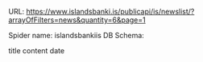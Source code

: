 URL: https://www.islandsbanki.is/publicapi/is/newslist/?arrayOfFilters=news&quantity=6&page=1

Spider name: islandsbankiis
DB Schema:

title
content
date